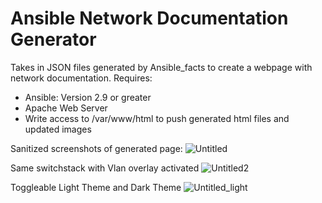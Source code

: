 # Ansible Network Documentation Generator
Takes in JSON files generated by Ansible_facts to create a webpage with network documentation.
Requires: 
 - Ansible: Version 2.9 or greater
 - Apache Web Server
 - Write access to /var/www/html to push generated html files and updated images

Sanitized screenshots of generated page:
![Untitled](https://user-images.githubusercontent.com/49244692/121946171-a83bb700-cd22-11eb-8a0d-bf240a82c3f7.png)

Same switchstack with Vlan overlay activated
![Untitled2](https://user-images.githubusercontent.com/49244692/121946610-1c765a80-cd23-11eb-8c78-c8d8ae67994f.png)

Toggleable Light Theme and Dark Theme
![Untitled_light](https://user-images.githubusercontent.com/49244692/121946798-4c256280-cd23-11eb-9d03-a26de6e61def.png)


